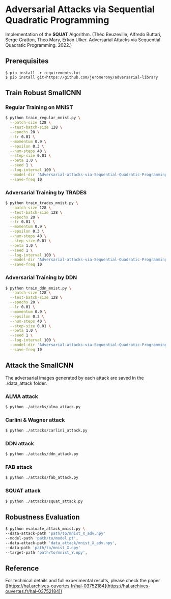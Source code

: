 # Adversarial Attacks via Sequential Quadratic Programming

Implementation of the **SQUAT** Algorithm. (Théo Beuzeville, Alfredo Buttari, Serge Gratton, Theo Mary, Erkan Ulker. Adversarial Attacks via Sequential Quadratic Programming. 2022.)

## Prerequisites
```
$ pip install -r requirements.txt
$ pip install git+https://github.com/jeromerony/adversarial-library
```

## Train Robust SmallCNN
### Regular Training on MNIST
```bash
$ python train_regular_mnist.py \
  --batch-size 128 \
  --test-batch-size 128 \
  --epochs 20 \
  --lr 0.01 \
  --momentum 0.9 \
  --epsilon 0.3 \
  --num-steps 40 \
  --step-size 0.01 \
  --beta 1.0 \
  --seed 1 \
  --log-interval 100 \
  --model-dir 'Adversarial-attacks-via-Sequential-Quadratic-Programming\checkpoints\smallcnn_regular' \
  --save-freq 10
```

### Adversarial Training by TRADES
```bash
$ python train_trades_mnist.py \
  --batch-size 128 \
  --test-batch-size 128 \
  --epochs 20 \
  --lr 0.01 \
  --momentum 0.9 \
  --epsilon 0.3 \
  --num-steps 40 \
  --step-size 0.01 \
  --beta 1.0 \
  --seed 1 \
  --log-interval 100 \
  --model-dir 'Adversarial-attacks-via-Sequential-Quadratic-Programming\checkpoints\smallcnn_trades' \
  --save-freq 10
```

### Adversarial Training by DDN
```bash
$ python train_ddn_mnist.py \
  --batch-size 128 \
  --test-batch-size 128 \
  --epochs 20 \
  --lr 0.01 \
  --momentum 0.9 \
  --epsilon 0.3 \
  --num-steps 40 \
  --step-size 0.01 \
  --beta 1.0 \
  --seed 1 \
  --log-interval 100 \
  --model-dir 'Adversarial-attacks-via-Sequential-Quadratic-Programming\checkpoints\smallcnn_ddn' \
  --save-freq 10
```

## Attack the SmallCNN
The adversarial images generated by each attack are saved in the ./data_attack folder.
### ALMA attack
```bash
$ python ./attacks/alma_attack.py
```
### Carlini & Wagner attack
```bash
$ python ./attacks/carlini_attack.py
```
### DDN attack
```bash
$ python ./attacks/ddn_attack.py 
```
### FAB attack
```bash
$ python ./attacks/fab_attack.py
```
### SQUAT attack
```bash
$ python ./attacks/squat_attack.py
```

## Robustness Evaluation
```bash
$ python evaluate_attack_mnist.py \
--data-attack-path 'path/to/mnist_X_adv.npy'
--model-path 'path/to/model.pt',
--data-attack-path 'data_attack/mnist_X_adv.npy',
--data-path 'path/to/mnist_X.npy'
--target-path 'path/to/mnist_Y.npy',
```

## Reference
For technical details and full experimental results, please check the paper ([https://hal.archives-ouvertes.fr/hal-03752184](https://hal.archives-ouvertes.fr/hal-03752184))